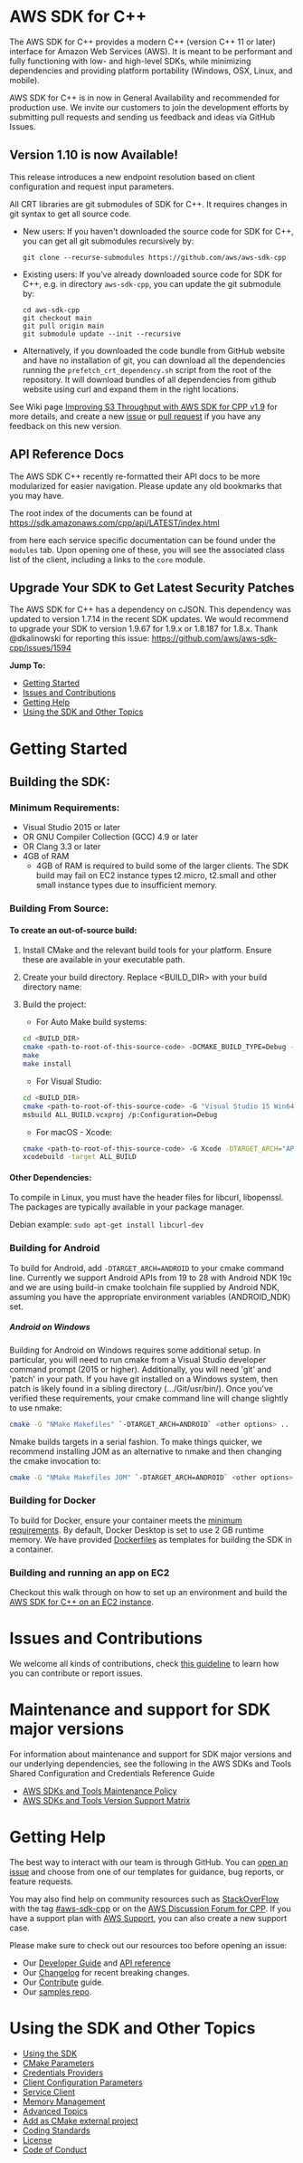 # AWS SDK for C++
The AWS SDK for C++ provides a modern C++ (version C++ 11 or later) interface for Amazon Web Services (AWS). It is meant to be performant and fully functioning with low- and high-level SDKs, while minimizing dependencies and providing platform portability (Windows, OSX, Linux, and mobile).

AWS SDK for C++ is in now in General Availability and recommended for production use. We invite our customers to join
the development efforts by submitting pull requests and sending us feedback and ideas via GitHub Issues.

## Version 1.10 is now Available!

This release introduces a new endpoint resolution based on client configuration and request input parameters.

All CRT libraries are git submodules of SDK for C++. It requires changes in git syntax to get all source code.
* New users: If you haven't downloaded the source code for SDK for C++, you can get all git submodules recursively by:
   ```
   git clone --recurse-submodules https://github.com/aws/aws-sdk-cpp
   ```
* Existing users: If you’ve already downloaded source code for SDK for C++, e.g. in directory `aws-sdk-cpp`, you can update the git submodule by:
   ```
   cd aws-sdk-cpp
   git checkout main
   git pull origin main
   git submodule update --init --recursive
   ```
* Alternatively, if you downloaded the code bundle from GitHub website and have no installation of git, you can download all the dependencies running the `prefetch_crt_dependency.sh` script from the root of the repository. It will download bundles of all dependencies from github website using curl and expand them in the right locations.


See Wiki page [Improving S3 Throughput with AWS SDK for CPP v1.9](https://github.com/aws/aws-sdk-cpp/wiki/Improving-S3-Throughput-with-AWS-SDK-for-CPP-v1.9) for more details, and create a new [issue](https://github.com/aws/aws-sdk-cpp/issues/new/choose) or [pull request](https://github.com/aws/aws-sdk-cpp/compare) if you have any feedback on this new version.

## API Reference Docs

The AWS SDK C++ recently re-formatted their API docs to be more modularized for easier navigation. Please update any old bookmarks that you may have.

The root index of the documents can be found at https://sdk.amazonaws.com/cpp/api/LATEST/index.html

from here each service specific documentation can be found under the `modules` tab. Upon opening one of these, you will see the associated class list of the client, including a links to the `core` module.

## Upgrade Your SDK to Get Latest Security Patches
The AWS SDK for C++ has a dependency on cJSON. This dependency was updated to version 1.7.14 in the recent SDK updates. We would recommend to upgrade your SDK to version 1.9.67 for 1.9.x or 1.8.187 for 1.8.x. Thank @dkalinowski for reporting this issue: https://github.com/aws/aws-sdk-cpp/issues/1594

__Jump To:__
* [Getting Started](#Getting-Started)
* [Issues and Contributions](#issues-and-contributions)
* [Getting Help](#Getting-Help)
* [Using the SDK and Other Topics](#Using-the-SDK-and-Other-Topics)

# Getting Started

## Building the SDK:

### Minimum Requirements:
* Visual Studio 2015 or later
* OR GNU Compiler Collection (GCC) 4.9 or later
* OR Clang 3.3 or later
* 4GB of RAM
  * 4GB of RAM is required to build some of the larger clients. The SDK build may fail on EC2 instance types t2.micro, t2.small and other small instance types due to insufficient memory.

### Building From Source:

#### To create an **out-of-source build**:
1. Install CMake and the relevant build tools for your platform. Ensure these are available in your executable path.
2. Create your build directory. Replace <BUILD_DIR> with your build directory name:

3. Build the project:

   * For Auto Make build systems:
   ```sh
   cd <BUILD_DIR>
   cmake <path-to-root-of-this-source-code> -DCMAKE_BUILD_TYPE=Debug -DCMAKE_PREFIX_PATH=<path-to-install>
   make
   make install
   ```

   * For Visual Studio:
   ```sh
   cd <BUILD_DIR>
   cmake <path-to-root-of-this-source-code> -G "Visual Studio 15 Win64" -DCMAKE_BUILD_TYPE=Debug -DCMAKE_PREFIX_PATH=<path-to-install>
   msbuild ALL_BUILD.vcxproj /p:Configuration=Debug
   ```

   * For macOS - Xcode:
   ```sh
   cmake <path-to-root-of-this-source-code> -G Xcode -DTARGET_ARCH="APPLE" -DCMAKE_BUILD_TYPE=Debug -DCMAKE_PREFIX_PATH=<path-to-install>
   xcodebuild -target ALL_BUILD
   ```
#### Other Dependencies:
To compile in Linux, you must have the header files for libcurl, libopenssl. The packages are typically available in your package manager.

Debian example:
   `sudo apt-get install libcurl-dev`

### Building for Android
To build for Android, add `-DTARGET_ARCH=ANDROID` to your cmake command line. Currently we support Android APIs from 19 to 28 with Android NDK 19c and we are using build-in cmake toolchain file supplied by Android NDK, assuming you have the appropriate environment variables (ANDROID_NDK) set.

##### Android on Windows
Building for Android on Windows requires some additional setup.  In particular, you will need to run cmake from a Visual Studio developer command prompt (2015 or higher). Additionally, you will need 'git' and 'patch' in your path.  If you have git installed on a Windows system, then patch is likely found in a sibling directory (.../Git/usr/bin/). Once you've verified these requirements, your cmake command line will change slightly to use nmake:

   ```sh
   cmake -G "NMake Makefiles" `-DTARGET_ARCH=ANDROID` <other options> ..
   ```

Nmake builds targets in a serial fashion.  To make things quicker, we recommend installing JOM as an alternative to nmake and then changing the cmake invocation to:

   ```sh
   cmake -G "NMake Makefiles JOM" `-DTARGET_ARCH=ANDROID` <other options> ..
   ```

### Building for Docker

To build for Docker, ensure your container meets the [minimum requirements](#minimum-requirements). By default, Docker Desktop is set to use 2 GB runtime memory. We have provided [Dockerfiles](https://github.com/aws/aws-sdk-cpp/tree/master/CI/docker-file) as templates for building the SDK in a container.


### Building and running an app on EC2
Checkout this walk through on how to set up an environment and build the [AWS SDK for C++ on an EC2 instance](https://github.com/aws/aws-sdk-cpp/wiki/Building-the-SDK-from-source-on-EC2).

# Issues and Contributions
We welcome all kinds of contributions, check [this guideline](./CONTRIBUTING.md) to learn how you can contribute or report issues.

# Maintenance and support for SDK major versions

For information about maintenance and support for SDK major versions and our underlying dependencies, see the following in the AWS SDKs and Tools Shared Configuration and Credentials Reference Guide

* [AWS SDKs and Tools Maintenance Policy](https://docs.aws.amazon.com/credref/latest/refdocs/maint-policy.html)
* [AWS SDKs and Tools Version Support Matrix](https://docs.aws.amazon.com/credref/latest/refdocs/version-support-matrix.html)


# Getting Help

The best way to interact with our team is through GitHub. You can [open an issue](https://github.com/aws/aws-sdk-cpp/issues/new/choose) and choose from one of our templates for guidance, bug reports, or feature requests.

You may also find help on community resources such as [StackOverFlow](https://stackoverflow.com/) with the tag [#aws-sdk-cpp](https://stackoverflow.com/questions/tagged/aws-cli) or on the [AWS Discussion Forum for CPP](https://forums.aws.amazon.com/forum.jspa?forumID=245). If you have a support plan with [AWS Support](https://aws.amazon.com/premiumsupport/), you can also create a new support case.

Please make sure to check out our resources too before opening an issue:
* Our [Developer Guide](https://docs.aws.amazon.com/sdk-for-cpp/v1/developer-guide/welcome.html) and [API reference](http://sdk.amazonaws.com/cpp/api/LATEST/index.html)
* Our [Changelog](./CHANGELOG.md) for recent breaking changes.
* Our [Contribute](./CONTRIBUTING.md) guide.
* Our [samples repo](https://github.com/awsdocs/aws-doc-sdk-examples/tree/master/cpp).


# Using the SDK and Other Topics
* [Using the SDK](./Docs/SDK_usage_guide.md)
* [CMake Parameters](./Docs/CMake_Parameters.md)
* [Credentials Providers](./Docs/Credentials_Providers.md)
* [Client Configuration Parameters](./Docs/ClientConfiguration_Parameters.md)
* [Service Client](./Docs/Service_Client.md)
* [Memory Management](./Docs/Memory_Management.md)
* [Advanced Topics](./Docs/Advanced_topics.md)
* [Add as CMake external project](./Docs/CMake_External_Project.md)
* [Coding Standards](./Docs/CODING_STANDARDS.md)
* [License](./LICENSE)
* [Code of Conduct](./CODE_OF_CONDUCT.md)
